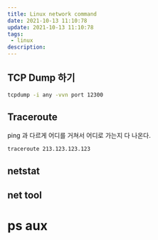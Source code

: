 ```yaml
---
title: Linux network command
date: 2021-10-13 11:10:78
update: 2021-10-13 11:10:78
tags:
 - linux
description:
---
```


## TCP Dump 하기

```bash
tcpdump -i any -vvn port 12300
```

## Traceroute

ping 과 다르게 어디를 거쳐서 어디로 가는지 다 나온다.

```bash
traceroute 213.123.123.123
```

## netstat

## net tool

# ps aux
